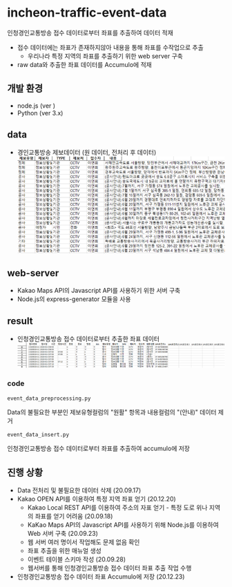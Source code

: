 # incheon-traffic-event-data

인청경인교통방송 접수 데이터로부터 좌표를 추출하여 데이터 적재  
- 접수 데이터에는 좌표가 존재하지않아 내용을 통해 좌표를 수작업으로 추출
    - 우리나라 특정 지역의 좌표를 추출하기 위한 web server 구축
- raw data와 추출한  좌표 데이터를 Accumulo에 적재

## 개발 환경
- node.js (ver )
- Python (ver 3.x)

## data
- 경인교통방송 제보데이터 (원 데이터, 전처리 후 데이터)  
![raw_data](image/raw_data.png)

## web-server
- Kakao Maps API의 Javascript API를 사용하기 위한 서버 구축
- Node.js의 express-generator 모듈을 사용

## result
- 인청경인교통방송 접수 데이터로부터 추출한 좌표 데이터
![result_data](image/result_data.png)
### code
```
event_data_preprocessing.py
```
Data의 불필요한 부분인 제보유형컬럼의 "원활" 항목과 내용컬럼의 "(안내)" 데이터 제거
```
event_data_insert.py
```
인청경인교통방송 접수 데이터로부터 좌표를 추출하여 accumulo에 저장

## 진행 상황
- Data 전처리 및 불필요한 데이터 삭제 (20.09.17)
- Kakao OPEN API를 이용하여 특정 지역 좌표 얻기 (20.12.20)
    - Kakao Local REST API를 이용하여 주소의 자표 얻기 - 특정 도로 위나 지역의 좌표를 얻기 어려움 (20.09.18)
    - KaKao Maps API의 Javascript API를 사용하기 위해 Node.js를 이용하여 Web 서버 구축 (20.09.23)
    - 웹 서버 여러 명이서 작업해도 문제 없음 확인
    - 좌표 추출을 위한 매뉴얼 생성 
    - 이벤트 테이블 스키마 작성 (20.09.28)
    - 웹서버를 통해 인청경인교통방송 접수 데이터 좌표 추출 작업 수행
- 인청경인교통방송 접수 데이터 좌표 Accumulo에 저장 (20.12.23)
